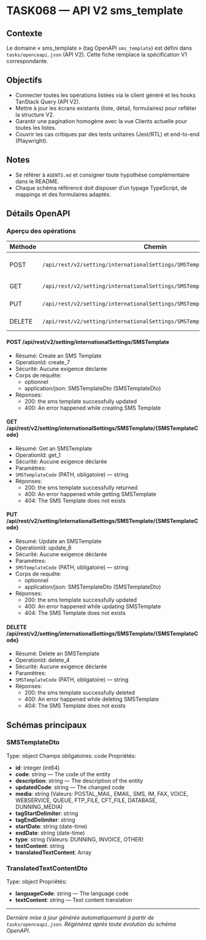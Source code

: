 # TASK068 — API V2 sms_template

## Contexte
Le domaine « sms_template » (tag OpenAPI `sms_template`) est défini dans `tasks/openceapi.json` (API V2). Cette fiche remplace la spécification V1 correspondante.

## Objectifs
- Connecter toutes les opérations listées via le client généré et les hooks TanStack Query (API V2).
- Mettre à jour les écrans existants (liste, détail, formulaires) pour refléter la structure V2.
- Garantir une pagination homogène avec la vue Clients actuelle pour toutes les listes.
- Couvrir les cas critiques par des tests unitaires (Jest/RTL) et end-to-end (Playwright).

## Notes
- Se référer à `AGENTS.md` et consigner toute hypothèse complémentaire dans le README.
- Chaque schéma référencé doit disposer d’un typage TypeScript, de mappings et des formulaires adaptés.

## Détails OpenAPI

### Aperçu des opérations

| Méthode | Chemin | Résumé | OperationId |
| --- | --- | --- | --- |
| POST | `/api/rest/v2/setting/internationalSettings/SMSTemplate` | Create an SMS Template | create_7 |
| GET | `/api/rest/v2/setting/internationalSettings/SMSTemplate/{SMSTemplateCode}` | Get an SMSTemplate | get_1 |
| PUT | `/api/rest/v2/setting/internationalSettings/SMSTemplate/{SMSTemplateCode}` | Update an SMSTemplate | update_6 |
| DELETE | `/api/rest/v2/setting/internationalSettings/SMSTemplate/{SMSTemplateCode}` | Delete an SMSTemplate | delete_4 |

#### POST /api/rest/v2/setting/internationalSettings/SMSTemplate

- Résumé: Create an SMS Template
- OperationId: create_7
- Sécurité: Aucune exigence déclarée
- Corps de requête:
  - optionnel
  - application/json: SMSTemplateDto (SMSTemplateDto)
- Réponses:
  - 200: the sms template successfully updated
  - 400: An error happened while creating SMS Template

#### GET /api/rest/v2/setting/internationalSettings/SMSTemplate/{SMSTemplateCode}

- Résumé: Get an SMSTemplate
- OperationId: get_1
- Sécurité: Aucune exigence déclarée
- Paramètres:
- `SMSTemplateCode` (PATH, obligatoire) — string
- Réponses:
  - 200: the sms template successfully returned
  - 400: An error happened while getting SMSTemplate
  - 404: The SMS Template does not exists

#### PUT /api/rest/v2/setting/internationalSettings/SMSTemplate/{SMSTemplateCode}

- Résumé: Update an SMSTemplate
- OperationId: update_6
- Sécurité: Aucune exigence déclarée
- Paramètres:
- `SMSTemplateCode` (PATH, obligatoire) — string
- Corps de requête:
  - optionnel
  - application/json: SMSTemplateDto (SMSTemplateDto)
- Réponses:
  - 200: the sms template successfully updated
  - 400: An error happened while updating SMSTemplate
  - 404: The SMS Template does not exists

#### DELETE /api/rest/v2/setting/internationalSettings/SMSTemplate/{SMSTemplateCode}

- Résumé: Delete an SMSTemplate
- OperationId: delete_4
- Sécurité: Aucune exigence déclarée
- Paramètres:
- `SMSTemplateCode` (PATH, obligatoire) — string
- Réponses:
  - 200: the sms template successfully deleted
  - 400: An error happened while deleting SMSTemplate
  - 404: The SMS Template does not exists

## Schémas principaux

### SMSTemplateDto
Type: object
Champs obligatoires: code
Propriétés:
- **id**: integer (int64)
- **code**: string — The code of the entity
- **description**: string — The description of the entity
- **updatedCode**: string — The changed code
- **media**: string (Valeurs: POSTAL_MAIL, EMAIL, SMS, IM, FAX, VOICE, WEBSERVICE, QUEUE, FTP_FILE, CFT_FILE, DATABASE, DUNNING_MEDIA)
- **tagStartDelimiter**: string
- **tagEndDelimiter**: string
- **startDate**: string (date-time)
- **endDate**: string (date-time)
- **type**: string (Valeurs: DUNNING, INVOICE, OTHER)
- **textContent**: string
- **translatedTextContent**: Array<TranslatedTextContentDto>

### TranslatedTextContentDto
Type: object
Propriétés:
- **languageCode**: string — The language code
- **textContent**: string — Text content translation

---

_Dernière mise à jour générée automatiquement à partir de `tasks/openceapi.json`. Régénérez après toute évolution du schéma OpenAPI._
